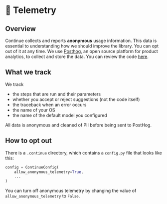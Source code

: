 # 🦔 Telemetry

## Overview

Continue collects and reports **anonymous** usage information. This data is essential to understanding how we should improve the library. You can opt out of it at any time. We use [Posthog](https://posthog.com/), an open source platform for product analytics, to collect and store the data. You can review the code [here](https://github.com/continuedev/continue/tree/main/continuedev/src/continuedev/libs/util/telemetry.py).

## What we track

We track

- the steps that are run and their parameters
- whether you accept or reject suggestions (not the code itself)
- the traceback when an error occurs
- the name of your OS
- the name of the default model you configured

All data is anonymous and cleaned of PII before being sent to PostHog.

## How to opt out

There is a `.continue` directory, which contains a `config.py` file that looks like this:

```python
config = ContinueConfig(
    allow_anonymous_telemetry=True,
    ...
)
```

You can turn off anonymous telemetry by changing the value of `allow_anonymous_telemetry` to `False`.
